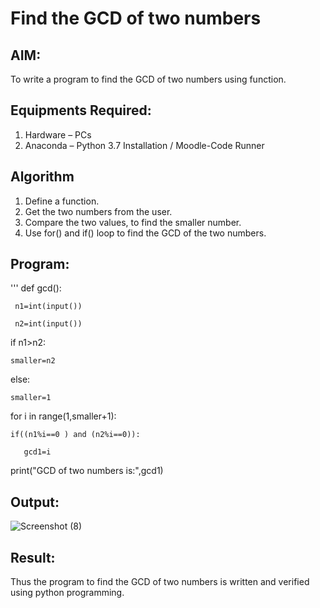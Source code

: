 # Find the GCD of two numbers

## AIM:
To write a program to find the GCD of two numbers using function.

## Equipments Required:
1. Hardware – PCs
2. Anaconda – Python 3.7 Installation / Moodle-Code Runner

## Algorithm
1. Define a function.
2. Get the two numbers from the user.
3. Compare the two values, to find the smaller number.
4. Use for() and if() loop to find the GCD of the two numbers.

## Program:

'''
def gcd():

     n1=int(input())
     
     n2=int(input())
     
if n1>n2:

    smaller=n2
    
else:

    smaller=1

for i in range(1,smaller+1):

    if((n1%i==0 ) and (n2%i==0)):
    
       gcd1=i
        
print("GCD of two numbers is:",gcd1)


## Output:

![Screenshot (8)](https://github.com/maha712/GCD-of-two-numbers/assets/121156360/98f9c53d-3ae6-44d3-adac-6ad4c89e0f65)


## Result:
Thus the program to find the GCD of two numbers is written and verified using python programming.
